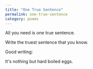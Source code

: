 ```yaml
---
title: "One True Sentence"
permalink: one-true-sentence
category: poems
---
```


All you need is one true sentence.

Write the truest sentence that you know.

Good writing:

It's nothing but hard boiled eggs.
